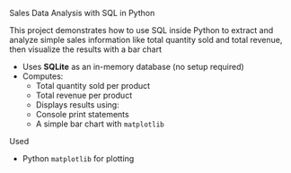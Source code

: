 Sales Data Analysis with SQL in Python

This project demonstrates how to use SQL inside Python to extract and analyze simple sales information like total quantity sold and total revenue, then visualize the results with a bar chart

- Uses **SQLite** as an in-memory database (no setup required)
- Computes:
  - Total quantity sold per product
  - Total revenue per product
  - Displays results using:
  - Console print statements
  - A simple bar chart with `matplotlib`

Used
- Python
 `matplotlib` for plotting

